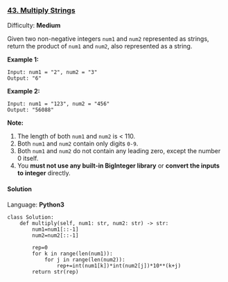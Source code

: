 ### [43\. Multiply Strings](https://leetcode.com/problems/multiply-strings/)

Difficulty: **Medium**


Given two non-negative integers `num1` and `num2` represented as strings, return the product of `num1` and `num2`, also represented as a string.

**Example 1:**

```
Input: num1 = "2", num2 = "3"
Output: "6"
```

**Example 2:**

```
Input: num1 = "123", num2 = "456"
Output: "56088"
```

**Note:**

1.  The length of both `num1` and `num2` is < 110.
2.  Both `num1` and `num2` contain only digits `0-9`.
3.  Both `num1` and `num2` do not contain any leading zero, except the number 0 itself.
4.  You **must not use any built-in BigInteger library** or **convert the inputs to integer** directly.


#### Solution

Language: **Python3**

```python3
class Solution:
    def multiply(self, num1: str, num2: str) -> str:
        num1=num1[::-1]
        num2=num2[::-1]
        
        rep=0
        for k in range(len(num1)):
            for j in range(len(num2)):
                rep+=int(num1[k])*int(num2[j])*10**(k+j)
        return str(rep)
```